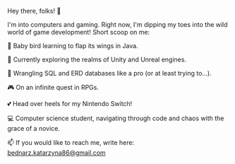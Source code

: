 Hey there, folks! 👋

I'm into computers and gaming. Right now, I'm dipping my toes into the wild world of game development! Short scoop on me:

👾 Baby bird learning to flap its wings in Java.

🔮 Currently exploring the realms of Unity and Unreal engines.

🚀 Wrangling SQL and ERD databases like a pro (or at least trying to...).

🎮 On an infinite quest in RPGs.

💕 Head over heels for my Nintendo Switch!

💻 Computer science student, navigating through code and chaos with the grace of a novice.

📫 If you would like to reach me, write here: bednarz.katarzyna86@gmail.com
